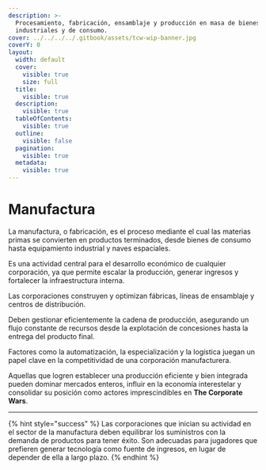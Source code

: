 ```yaml
---
description: >-
  Procesamiento, fabricación, ensamblaje y producción en masa de bienes
  industriales y de consumo.
cover: ../../../../.gitbook/assets/tcw-wip-banner.jpg
coverY: 0
layout:
  width: default
  cover:
    visible: true
    size: full
  title:
    visible: true
  description:
    visible: true
  tableOfContents:
    visible: true
  outline:
    visible: false
  pagination:
    visible: true
  metadata:
    visible: true
---
```


# Manufactura

La manufactura, o fabricación, es el proceso mediante el cual las materias primas se convierten en productos terminados, desde bienes de consumo hasta equipamiento industrial y naves espaciales.

Es una actividad central para el desarrollo económico de cualquier corporación, ya que permite escalar la producción, generar ingresos y fortalecer la infraestructura interna.

Las corporaciones construyen y optimizan fábricas, líneas de ensamblaje y centros de distribución.

Deben gestionar eficientemente la cadena de producción, asegurando un flujo constante de recursos desde la explotación de concesiones hasta la entrega del producto final.

Factores como la automatización, la especialización y la logística juegan un papel clave en la competitividad de una corporación manufacturera.

Aquellas que logren establecer una producción eficiente y bien integrada pueden dominar mercados enteros, influir en la economía interestelar y consolidar su posición como actores imprescindibles en **The Corporate Wars**.

***

{% hint style="success" %}
Las corporaciones que inician su actividad en el sector de la manufactura deben equilibrar los suministros con la demanda de productos para tener éxito. Son adecuadas para jugadores que prefieren generar tecnología como fuente de ingresos, en lugar de depender de ella a largo plazo.
{% endhint %}
